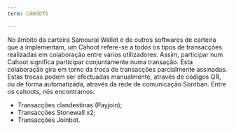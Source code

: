 ```yaml
---
term: CAHOOTS

---
```

No âmbito da carteira Samourai Wallet e de outros softwares de carteira que a implementam, um Cahoot refere-se a todos os tipos de transacções realizadas em colaboração entre vários utilizadores. Assim, participar num Cahoot significa participar conjuntamente numa transação. Esta colaboração gira em torno da troca de transacções parcialmente assinadas. Estas trocas podem ser efectuadas manualmente, através de códigos QR, ou de forma automatizada, através da rede de comunicação Soroban. Entre os cahoots, nós encontramos:


- Transacções clandestinas (Payjoin);
- Transacções Stonewall x2;
- Transacções Joinbot.